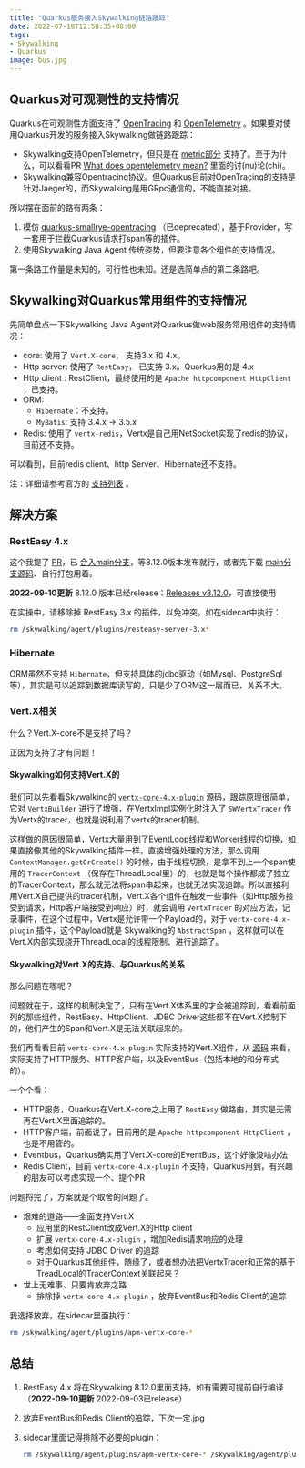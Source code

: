 ```yaml
---
title: "Quarkus服务接入Skywalking链路跟踪"
date: 2022-07-18T12:58:35+08:00
tags:
- Skywalking
- Quarkus
image: bus.jpg
---
```


## Quarkus对可观测性的支持情况

Quarkus在可观测性方面支持了 [OpenTracing](https://opentracing.io/) 和 [OpenTelemetry](https://opentelemetry.io/) 。如果要对使用Quarkus开发的服务接入Skywalking做链路跟踪：

- Skywalking支持OpenTelemetry，但只是在 [metric部分](https://skywalking.apache.org/docs/main/latest/en/setup/backend/opentelemetry-receiver/) 支持了。至于为什么，可以看看PR [What does opentelemetry mean?](https://github.com/apache/skywalking/issues/7374) 里面的讨(nu)论(chi)。
- Skywalking兼容Opentracing协议。但Quarkus目前对OpenTracing的支持是针对Jaeger的，而Skywalking是用GRpc通信的，不能直接对接。

所以摆在面前的路有两条：

1. 模仿 [quarkus-smallrye-opentracing](https://github.com/smallrye/smallrye-opentracing) （已deprecated），基于Provider，写一套用于拦截Quarkus请求打span等的插件。
2. 使用Skywalking Java Agent 传统姿势，但要注意各个组件的支持情况。

第一条路工作量是未知的，可行性也未知。还是选简单点的第二条路吧。

## Skywalking对Quarkus常用组件的支持情况

先简单盘点一下Skywalking Java Agent对Quarkus做web服务常用组件的支持情况：

- core: 使用了 `Vert.X-core`， 支持3.x 和 4.x。
- Http server: 使用了 `RestEasy`， 已支持 3.x。Quarkus用的是 4.x
- Http client : RestClient，最终使用的是 `Apache httpcomponent HttpClient` ，已支持。
- ORM:
  - `Hibernate`：不支持。
  - `MyBatis`: 支持 3.4.x -> 3.5.x
- Redis: 使用了 `vertx-redis`，Vertx是自己用NetSocket实现了redis的协议，目前还不支持。

可以看到，目前redis client、http Server、Hibernate还不支持。

注：详细请参考官方的 [支持列表](https://skywalking.apache.org/docs/skywalking-java/latest/en/setup/service-agent/java-agent/supported-list/) 。

## 解决方案

### RestEasy 4.x

这个我提了 [PR](https://github.com/apache/skywalking-java/pull/265)，已 [合入main分支](https://github.com/apache/skywalking-java/commit/a60a61b83de7d7daed1a4bb1d2953ce1bc3f4fa4)，等8.12.0版本发布就行，或者先下载 [main分支源码](https://github.com/apache/skywalking-java/commits/main)、自行打包用着。

**2022-09-10更新** 8.12.0 版本已经release：[Releases v8.12.0](https://github.com/apache/skywalking-java/releases/tag/v8.12.0)，可直接使用

在实操中，请移除掉 RestEasy 3.x 的插件，以免冲突。如在sidecar中执行：

```bash
rm /skywalking/agent/plugins/resteasy-server-3.x*
```

### Hibernate

ORM虽然不支持 `Hibernate`，但支持具体的jdbc驱动（如Mysql、PostgreSql等），其实是可以追踪到数据库读写的，只是少了ORM这一层而已，关系不大。

### Vert.X相关

什么？Vert.X-core不是支持了吗？

正因为支持了才有问题！

#### Skywalking如何支持Vert.X的

我们可以先看看Skywalking的 [`vertx-core-4.x-plugin`](https://github.com/apache/skywalking-java/tree/main/apm-sniffer/apm-sdk-plugin/vertx-plugins/vertx-core-4.x-plugin) 源码，跟踪原理很简单，它对 `VertxBuilder` 进行了增强，在VertxImpl实例化时注入了 `SWVertxTracer` 作为Vertx的tracer，也就是说利用了vertx的tracer机制。

这样做的原因很简单，Vertx大量用到了EventLoop线程和Worker线程的切换，如果直接像其他的Skywalking插件一样，直接增强处理的方法，那么调用 `ContextManager.getOrCreate()` 的时候，由于线程切换，是拿不到上一个span使用的 `TracerContext` （保存在ThreadLocal里）的，也就是每个操作都成了独立的TracerContext，那么就无法将span串起来，也就无法实现追踪。所以直接利用Vert.X自己提供的tracer机制，Vert.X各个组件在触发一些事件（如Http服务接受到请求，Http客户端接受到响应）时，就会调用 `VertxTracer` 的对应方法，记录事件，在这个过程中，Vertx是允许带一个Payload的，对于 `vertx-core-4.x-plugin` 插件，这个Payload就是 Skywalking的 `AbstractSpan` ，这样就可以在Vert.X内部实现绕开ThreadLocal的线程限制、进行追踪了。

#### Skywalking对Vert.X的支持、与Quarkus的关系

那么问题在哪呢？

问题就在于，这样的机制决定了，只有在Vert.X体系里的才会被追踪到，看看前面列的那些组件，RestEasy、HttpClient、JDBC Driver这些都不在Vert.X控制下的，他们产生的Span和Vert.X是无法关联起来的。

我们再看看目前 `vertx-core-4.x-plugin` 实际支持的Vert.X组件，从 [源码](https://github.com/apache/skywalking-java/blob/main/apm-sniffer/apm-sdk-plugin/vertx-plugins/vertx-core-4.x-plugin/src/main/java/org/apache/skywalking/apm/plugin/vertx4/SWVertxTracer.java) 来看，实际支持了HTTP服务、HTTP客户端，以及EventBus（包括本地的和分布式的）。

一个个看：

- HTTP服务，Quarkus在Vert.X-core之上用了 `RestEasy` 做路由，其实是无需再在Vert.X里面追踪的。
- HTTP客户端，前面说了，目前用的是 `Apache httpcomponent HttpClient` ，也是不用管的。
- Eventbus，Quarkus确实用了Vert.X-core的EventBus，这个好像没啥办法
- Redis Client，目前 `vertx-core-4.x-plugin` 不支持，Quarkus用到，有兴趣的朋友可以考虑实现一个、提个PR

问题捋完了，方案就是个取舍的问题了。

- 艰难的道路——全面支持Vert.X
  - 应用里的RestClient改成Vert.X的Http client
  - 扩展 `vertx-core-4.x-plugin` ，增加Redis请求响应的处理
  - 考虑如何支持 JDBC Driver 的追踪
  - 对于Quarkus其他组件，随缘了，或者想办法把VertxTracer和正常的基于TreadLocal的TracerContext关联起来？
- 世上无难事、只要肯放弃之路
  - 排除掉 `vertx-core-4.x-plugin` ，放弃EventBus和Redis Client的追踪

我选择放弃，在sidecar里面执行：

```bash
rm /skywalking/agent/plugins/apm-vertx-core-*
```

## 总结

1. RestEasy 4.x 将在Skywalking 8.12.0里面支持，如有需要可提前自行编译（**2022-09-10更新** 2022-09-03已release）
2. 放弃EventBus和Redis Client的追踪，下次一定.jpg
3. sidecar里面记得排除不必要的plugin：

    ```bash
    rm /skywalking/agent/plugins/apm-vertx-core-* /skywalking/agent/plugins/resteasy-server-3.x*
    ```
